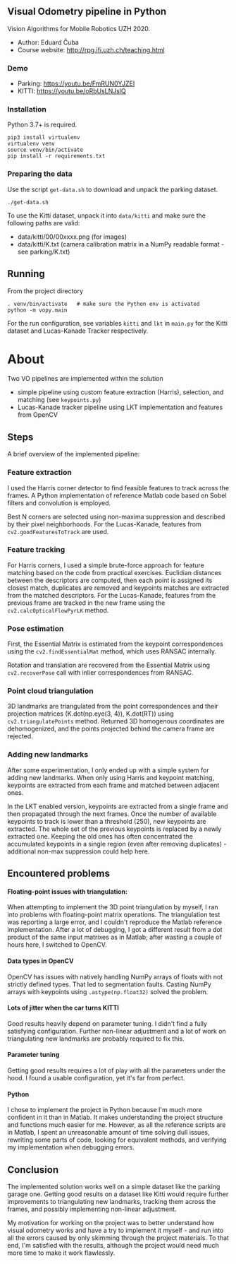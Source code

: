 ## Visual Odometry pipeline in Python

Vision Algorithms for Mobile Robotics UZH 2020.
- Author: Eduard Čuba
- Course website: http://rpg.ifi.uzh.ch/teaching.html

### Demo
- Parking: https://youtu.be/FmRUN0YJZEI
- KITTI: https://youtu.be/oRbUsLNJslQ

### Installation

Python 3.7+ is required.

```
pip3 install virtualenv
virtualenv venv
source venv/bin/activate
pip install -r requirements.txt
```

### Preparing the data

Use the script `get-data.sh` to download and unpack the parking dataset.
```
./get-data.sh
```

To use the Kitti dataset, unpack it into `data/kitti` and make sure the following paths are valid:
- data/kitti/00/00xxxx.png (for images)
- data/kitti/K.txt (camera calibration matrix in a NumPy readable format - see parking/K.txt)

## Running

From the project directory
```
. venv/bin/activate   # make sure the Python env is activated
python -m vopy.main
```

For the run configuration, see variables `kitti` and `lkt` in `main.py` for the Kitti dataset and Lucas-Kanade Tracker respectively.

# About

Two VO pipelines are implemented within the solution
- simple pipeline using custom feature extraction (Harris), selection, and matching (see `keypoints.py`)
- Lucas-Kanade tracker pipeline using LKT implementation and features from OpenCV

## Steps

A brief overview of the implemented pipeline:

### Feature extraction

I used the Harris corner detector to find feasible features to track across the frames.
A Python implementation of reference Matlab code based on Sobel filters and convolution is employed.

Best N corners are selected using non-maxima suppression and described by their pixel neighborhoods.
For the Lucas-Kanade, features from `cv2.goodFeaturesToTrack` are used.

### Feature tracking

For Harris corners, I used a simple brute-force approach for feature matching based on the code from practical exercises.
Euclidian distances between the descriptors are computed, then each point is assigned its closest match, duplicates are removed and keypoints matches are extracted from the matched descriptors.
For the Lucas-Kanade, features from the previous frame are tracked in the new frame using the `cv2.calcOpticalFlowPyrLK` method.

### Pose estimation

First, the Essential Matrix is estimated from the keypoint correspondences using the `cv2.findEssentialMat` method, which uses RANSAC internally.

Rotation and translation are recovered from the Essential Matrix using `cv2.recoverPose` call with inlier correspondences from RANSAC.

### Point cloud triangulation

3D landmarks are triangulated from the point correspondences and their projection matrices (K.dot(np.eye(3, 4)), K.dot(RT)) using `cv2.triangulatePoints` method. Returned 3D homogenous coordinates are dehomogenized, and the points projected behind the camera frame are rejected.

### Adding new landmarks

After some experimentation, I only ended up with a simple system for adding new landmarks. When only using Harris and keypoint matching, keypoints are extracted from each frame and matched between adjacent ones.

In the LKT enabled version, keypoints are extracted from a single frame and then propagated through the next frames. Once the number of available keypoints to track is lower than a threshold (250), new keypoints are extracted.  The whole set of the previous keypoints is replaced by a newly extracted one. Keeping the old ones has often concentrated the accumulated keypoints in a single region (even after removing duplicates) - additional non-max suppression could help here.

## Encountered problems

#### Floating-point issues with triangulation:
When attempting to implement the 3D point triangulation by myself, I ran into problems with floating-point matrix operations. The triangulation test was reporting a large error, and I couldn't reproduce the Matlab reference implementation. After a lot of debugging, I got a different result from a dot product of the same input matrixes as in Matlab; after wasting a couple of hours here, I switched to OpenCV.

#### Data types in OpenCV
OpenCV has issues with natively handling NumPy arrays of floats with not strictly defined types. That led to segmentation faults. Casting NumPy arrays with keypoints using `.astype(np.float32)` solved the problem.

#### Lots of jitter when the car turns KITTI
Good results heavily depend on parameter tuning. I didn't find a fully satisfying configuration. Further non-linear adjustment and a lot of work on triangulating new landmarks are probably required to fix this.

#### Parameter tuning
Getting good results requires a lot of play with all the parameters under the hood. I found a usable configuration, yet it's far from perfect.

#### Python
I chose to implement the project in Python because I'm much more confident in it than in Matlab. It makes understanding the project structure and functions much easier for me. However, as all the reference scripts are in Matlab, I spent an unreasonable amount of time solving dull issues, rewriting some parts of code, looking for equivalent methods, and verifying my implementation when debugging errors.

## Conclusion

The implemented solution works well on a simple dataset like the parking garage one. Getting good results on a dataset like Kitti would require further improvements to triangulating new landmarks, tracking them across the frames, and possibly implementing non-linear adjustment.

My motivation for working on the project was to better understand how visual odometry works and have a try to implement it myself - and run into all the errors caused by only skimming through the project materials. To that end, I'm satisfied with the results, although the project would need much more time to make it work flawlessly.
